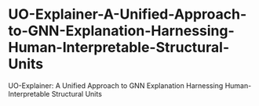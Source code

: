 # UO-Explainer-A-Unified-Approach-to-GNN-Explanation-Harnessing-Human-Interpretable-Structural-Units
UO-Explainer: A Unified Approach to GNN Explanation Harnessing Human-Interpretable Structural Units
